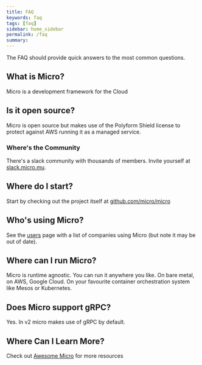 ```yaml
---
title: FAQ
keywords: faq
tags: [faq]
sidebar: home_sidebar
permalink: /faq
summary:
---
```


The FAQ should provide quick answers to the most common questions.

## What is Micro?

Micro is a development framework for the Cloud

## Is it open source?

Micro is open source but makes use of the Polyform Shield license to protect against AWS running it as a managed service.

### Where's the Community

There's a slack community with thousands of members. Invite yourself at [slack.micro.mu](https://slack.micro.mu).

## Where do I start?

Start by checking out the project itself at [github.com/micro/micro](https://github.com/micro/micro)

## Who's using Micro?

See the [users](../users) page with a list of companies using Micro (but note it may be out of date). 

## Where can I run Micro?

Micro is runtime agnostic. You can run it anywhere you like. On bare metal, on AWS, Google Cloud. On your favourite container orchestration system like Mesos or Kubernetes.

## Does Micro support gRPC?

Yes. In v2 micro makes use of gRPC by default.

## Where Can I Learn More?

Check out [Awesome Micro](https://github.com/micro/awesome-micro) for more resources

